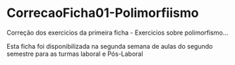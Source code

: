 # CorrecaoFicha01-Polimorfiismo
Correção dos exercicios da primeira ficha -  Exercicios sobre polimorfismo...

Esta ficha foi disponibilizada na segunda semana de aulas do segundo semestre para as turmas laboral e Pós-Laboral
